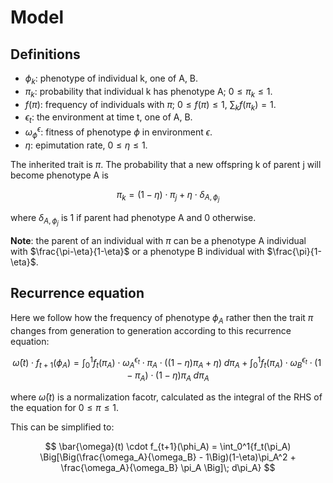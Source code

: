 # Model

## Definitions

- $\phi_k$: phenotype of individual k, one of A, B.
- $\pi_k$: probability that individual k has phenotype A; $0 \le \pi_k \le 1$.
- $f(\pi)$: frequency of individuals with $\pi$; $0 \le f(\pi) \le 1$, $\sum_k{f(\pi_k)} = 1$.
- $\epsilon_t$: the environment at time t, one of A, B.
- $\omega_{\phi}^{\epsilon}$: fitness of phenotype $\phi$ in environment $\epsilon$.
- $\eta$: epimutation rate, $0 \le \eta \le 1$.

The inherited trait is $\pi$. The probability that a new offspring k of parent j will become phenotype A is

$$
\pi_k=(1-\eta) \cdot \pi_j + \eta \cdot \delta_{A,\phi_j}
$$

where $\delta_{A,\phi_j}$ is  1 if parent had phenotype A and 0 otherwise.

**Note**: the parent of an individual with $\pi$ can be a phenotype A individual with $\frac{\pi-\eta}{1-\eta}$ or a phenotype B individual with $\frac{\pi}{1-\eta}$.

## Recurrence equation


Here we follow how the frequency of phenotype $\phi_A$ rather then the trait $\pi$ changes from generation to generation according to this recurrence equation:

$$
\bar{\omega}(t) \cdot  f_{t+1}(\phi_A) =
\int_0^1{f_t(\pi_A) \cdot \omega_A^{\epsilon_t} \cdot \pi_A \cdot ((1-\eta)\pi_A + \eta) \; d\pi_A} +
\int_0^1{f_t(\pi_A) \cdot \omega_B^{\epsilon_t}\cdot (1-\pi_A) \cdot (1-\eta)\pi_A \; d\pi_A}
$$

where $\bar{\omega}(t)$ is a normalization facotr, calculated as the integral of the RHS of the equation for $0 \le \pi \le 1$.

This can be simplified to:

$$
\bar{\omega}(t) \cdot  f_{t+1}(\phi_A) = \int_0^1{f_t(\pi_A) \Big[\Big(\frac{\omega_A}{\omega_B} - 1\Big)(1-\eta)\pi_A^2 + \frac{\omega_A}{\omega_B} \pi_A \Big]\; d\pi_A}
$$
